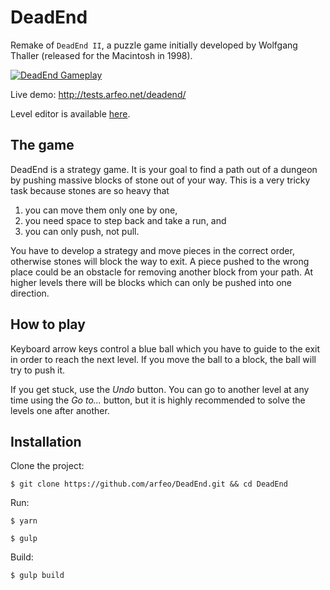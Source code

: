 # DeadEnd

Remake of `DeadEnd II`, a puzzle game initially developed by Wolfgang Thaller (released for the Macintosh in 1998).

[![DeadEnd Gameplay](http://static.arfeo.net/deadend/cover.png)](https://youtu.be/BItD1Ss58s8 "DeadEnd Gameplay")

Live demo: http://tests.arfeo.net/deadend/

Level editor is available [here](https://github.com/arfeo/deadend-level-editor).

## The game

DeadEnd is a strategy game. It is your goal to find a path out of a dungeon by pushing massive blocks of stone out of your way. This is a very tricky task because stones are so heavy that

1. you can move them only one by one,
1. you need space to step back and take a run, and
1. you can only push, not pull.

You have to develop a strategy and move pieces in the correct order, otherwise stones will block the way to exit. A piece pushed to the wrong place could be an obstacle for removing another block from your path. At higher levels there will be blocks which can only be pushed into one direction.

## How to play

Keyboard arrow keys control a blue ball which you have to guide to the exit in order to reach the next level. If you move the ball to a block, the ball will try to push it.

If you get stuck, use the _Undo_ button. You can go to another level at any time using the _Go to..._ button, but it is highly recommended to solve the levels one after another.

## Installation

Clone the project:

```
$ git clone https://github.com/arfeo/DeadEnd.git && cd DeadEnd
```

Run:

```
$ yarn
```

```
$ gulp
```

Build:

```
$ gulp build
```
